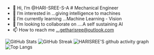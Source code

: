 - 👋 Hi, I’m @HARI-SREE-S-A # Mechanical Engineer
- 👀 I’m interested in ...giving intelligence to machines
- 🌱 I’m currently learning ...Machine Learning - Vision
- 💞️ I’m looking to collaborate on ....A self sustaining AI 
- 📫 How to reach me ...getharisree@outlook.com


![GitHub Stats](https://github-readme-stats.vercel.app/api?username=HARI-SREE-S-A&theme=tokyonight)
![GitHub Streak](https://github-readme-streak-stats.herokuapp.com/?user=HARI-SREE-S-A&theme=merko)
![HARISREE'S github activity graph](https://github-readme-activity-graph.cyclic.app/graph?username=HARI-SREE-S-A)
![Top Langs](https://github-readme-stats.vercel.app/api/top-langs/?username=HARI-SREE-S-A&langs_count=8&layout=compact)
